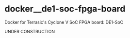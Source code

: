 # docker__de1-soc-fpga-board
Docker for Terrasic's Cyclone V SoC FPGA board: DE1-SoC

UNDER CONSTRUCTION
